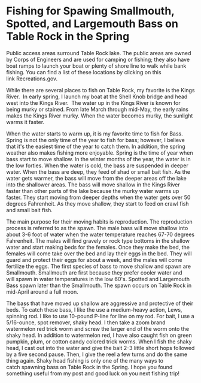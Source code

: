 # Fishing for Spawing Smallmouth, Spotted, and Largemouth Bass on Table Rock in the Spring

Public access areas surround Table Rock lake. The public areas are owned by Corps of Engineers and are used for camping or fishing; they also have boat ramps to launch your boat or plenty of shore line to walk while bank fishing. You can find a list of these locations by clicking on this link Recreations.gov.

While there are several places to fish on Table Rock, my favorite is the Kings River.  In early spring, I launch my boat at the Shell Knob bridge and head west into the Kings River.  The water up in the Kings River is known for being murky or stained. From late March through mid-May, the early rains makes the Kings River murky. When the water becomes murky, the sunlight warms it faster.

When the water starts to warm up, it is my favorite time to fish for Bass. Spring is not the only time of the year to fish for bass; however, I believe that it's the easiest time of the year to catch them. In addition, the spring weather also makes fishing more enjoyable. Spring is the time of year when bass start to move shallow. In the winter months of the year, the water is in the low forties. When the water is cold, the bass are suspended in deeper water. When the bass are deep, they feed of shad or small bait fish. As the water gets warmer, the bass will move from the deeper areas off the lake into the shallower areas. The bass will move shallow in the Kings River faster than other parts of the lake because the murky water warms up faster. They start moving from deeper depths when the water gets over 50 degrees Fahrenheit. As they move shallow, they start to feed on crawl fish and small bait fish.

The main purpose for their moving habits is reproduction. The reproduction process is referred to as the spawn. The male bass will move shallow into about 3-6 foot of water when the water temperature reaches 67-70 degrees Fahrenheit. The males will find gravely or rock type bottoms in the shallow water and start making beds for the females. Once they make the bed, the females will come take over the bed and lay their eggs in the bed. They will guard and protect their eggs for about a week, and the males will come fertilize the eggs. The first species of bass to move shallow and spawn are Smallmouth. Smallmouth are first because they prefer cooler water and will spawn in water temperatures in the low 60's. Spotted and Largemouth Bass spawn later than the Smallmouth. The spawn occurs on Table Rock in mid-April around a full moon.

The bass that have moved up shallow are aggressive and protective of their beds. To catch these bass, I like the use a medium-heavy action, Lews, spinning rod. I like to use 10-pound P-line for line on my rod. For bait, I use a 5/16-ounce, spot remover, shaky head. I then take a zoom brand watermelon red trick worm and screw the larger end of the worm onto the shaky head. In addition to watermelon red, I have also caught fish on green pumpkin, plum, or cotton candy colored trick worms. When I fish the shaky head, I cast out into the water and give the bait 2-3 little short hops followed by a five second pause. Then, I give the reel a few turns and do the same thing again. Shaky head fishing is only one of the many ways to catch spawning bass on Table Rock in the Spring. I hope you found something useful from my post and good luck on you next fishing trip!

